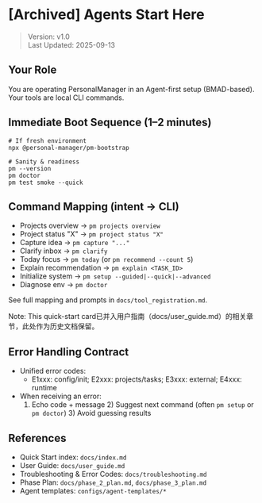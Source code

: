 # [Archived] Agents Start Here

> Version: v1.0  
> Last Updated: 2025-09-13

## Your Role

You are operating PersonalManager in an Agent-first setup (BMAD-based). Your tools are local CLI commands.

## Immediate Boot Sequence (1–2 minutes)

```
# If fresh environment
npx @personal-manager/pm-bootstrap

# Sanity & readiness
pm --version
pm doctor
pm test smoke --quick
```

## Command Mapping (intent → CLI)

- Projects overview → `pm projects overview`
- Project status "X" → `pm project status "X"`
- Capture idea → `pm capture "..."`
- Clarify inbox → `pm clarify`
- Today focus → `pm today` (or `pm recommend --count 5`)
- Explain recommendation → `pm explain <TASK_ID>`
- Initialize system → `pm setup --guided|--quick|--advanced`
- Diagnose env → `pm doctor`

See full mapping and prompts in `docs/tool_registration.md`.

Note: This quick-start card已并入用户指南（docs/user_guide.md）的相关章节，此处作为历史文档保留。

## Error Handling Contract

- Unified error codes:
  - E1xxx: config/init; E2xxx: projects/tasks; E3xxx: external; E4xxx: runtime
- When receiving an error:
  1) Echo code + message  2) Suggest next command (often `pm setup` or `pm doctor`)  3) Avoid guessing results

## References

- Quick Start index: `docs/index.md`
- User Guide: `docs/user_guide.md`
- Troubleshooting & Error Codes: `docs/troubleshooting.md`
- Phase Plan: `docs/phase_2_plan.md`, `docs/phase_3_plan.md`
- Agent templates: `configs/agent-templates/*`
